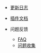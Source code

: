 <!-- docs/_sidebar.md-->


* [更新日志](./UPDATE.md)


* [插件文档](./README.md)


* 问题反馈
    * [FAQ](user/faq.md)
    * [问题收集](uer/ask.md)